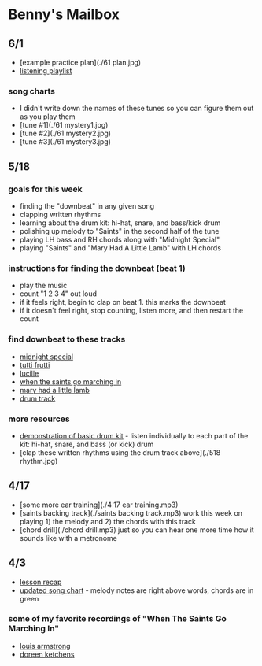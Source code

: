 # Benny's Mailbox

## 6/1

- [example practice plan](./61 plan.jpg)
- [listening playlist](https://open.spotify.com/playlist/13dOOHVwDpOpPEHVzhFuYc?si=3932354cec914fd4)

### song charts

- I didn't write down the names of these tunes so you can figure them out as you play them
- [tune #1](./61 mystery1.jpg)
- [tune #2](./61 mystery2.jpg)
- [tune #3](./61 mystery3.jpg)

## 5/18

### goals for this week

- finding the "downbeat" in any given song
- clapping written rhythms
- learning about the drum kit: hi-hat, snare, and bass/kick drum
- polishing up melody to "Saints" in the second half of the tune
- playing LH bass and RH chords along with "Midnight Special"
- playing "Saints" and "Mary Had A Little Lamb" with LH chords

### instructions for finding the downbeat (beat 1)
- play the music
- count "1 2 3 4" out loud
- if it feels right, begin to clap on beat 1. this marks the downbeat
- if it doesn't feel right, stop counting, listen more, and then restart the count

### find downbeat to these tracks
- [midnight special](https://youtu.be/5p0lEt6ImOQ)
- [tutti frutti](https://youtu.be/Cj059o9OwqY)
- [lucille](https://youtu.be/u0Ujb6lJ_mM)
- [when the saints go marching in](https://www.youtube.com/watch?v=wyLjbMBpGDA)
- [mary had a little lamb](https://www.youtube.com/watch?v=YE7PiTwhTQk)
- [drum track](https://www.youtube.com/watch?v=85ZptB9kgaM)

### more resources 
- [demonstration of basic drum kit](https://www.youtube.com/watch?v=RduWNBx1rMY) - listen individually to each part of the kit: hi-hat, snare, and bass (or kick) drum
- [clap these written rhythms using the drum track above](./518 rhythm.jpg)


## 4/17

- [some more ear training](./4 17 ear training.mp3)
- [saints backing track](./saints backing track.mp3) work this week on playing 1) the melody and 2) the chords with this track
- [chord drill](./chord drill.mp3) just so you can hear one more time how it sounds like with a metronome

## 4/3

- [lesson recap](https://drive.google.com/file/d/1iwp5WO76OKAxjvgbdowFoJ7E7036y-kb/view?usp=sharing)
- [updated song chart](./saints.jpg) - melody notes are right above words, chords are in green

### some of my favorite recordings of "When The Saints Go Marching In"
- [louis armstrong](https://www.youtube.com/watch?v=wyLjbMBpGDA)
- [doreen ketchens](https://www.youtube.com/watch?v=L8ydGKtLRJw)

